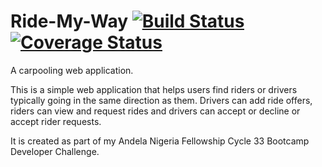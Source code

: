 # Ride-My-Way [![Build Status](https://travis-ci.org/IyiKuyoro/Ride-My-Way.svg?branch=API-GET-Rides)](https://travis-ci.org/IyiKuyoro/Ride-My-Way) [![Coverage Status](https://coveralls.io/repos/github/IyiKuyoro/Ride-My-Way/badge.svg?branch=API-GET-Rides)](https://coveralls.io/github/IyiKuyoro/Ride-My-Way?branch=API-GET-Rides)
A carpooling web application.

This is a simple web application that helps users find riders or drivers typically going in the same direction as them.
Drivers can add ride offers, riders can view and request rides and drivers can accept or decline or accept rider requests.

It is created as part of my Andela Nigeria Fellowship Cycle 33 Bootcamp Developer Challenge.
